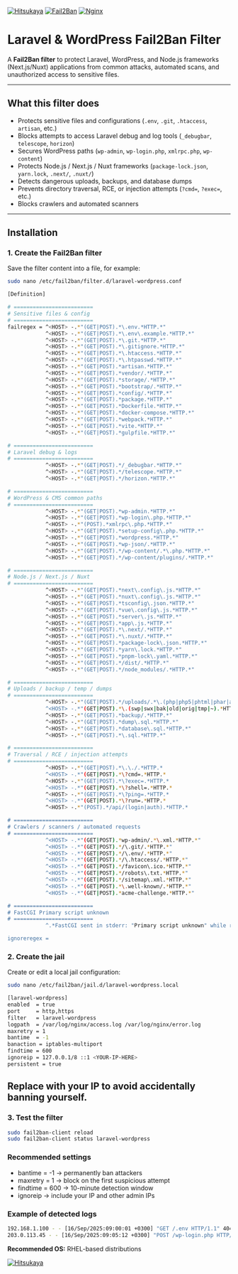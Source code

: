 [![Hitsukaya](https://img.shields.io/badge/Hitsukaya-red)](https://hitsukaya.com)
[![Fail2Ban](https://img.shields.io/badge/Fail2Ban-protected-brightgreen)](https://www.fail2ban.org/)
[![Nginx](https://img.shields.io/badge/Nginx-webserver-blue)](https://nginx.org/)

# Laravel & WordPress Fail2Ban Filter

A **Fail2Ban filter** to protect Laravel, WordPress, and Node.js frameworks (Next.js/Nuxt) applications from common attacks, automated scans, and unauthorized access to sensitive files.

---

## What this filter does

- Protects sensitive files and configurations (`.env`, `.git`, `.htaccess`, `artisan`, etc.)  
- Blocks attempts to access Laravel debug and log tools (`_debugbar`, `telescope`, `horizon`)  
- Secures WordPress paths (`wp-admin`, `wp-login.php`, `xmlrpc.php`, `wp-content`)  
- Protects Node.js / Next.js / Nuxt frameworks (`package-lock.json`, `yarn.lock`, `.next/`, `.nuxt/`)  
- Detects dangerous uploads, backups, and database dumps  
- Prevents directory traversal, RCE, or injection attempts (`?cmd=`, `?exec=`, etc.)  
- Blocks crawlers and automated scanners

---

## Installation

### 1. Create the Fail2Ban filter

Save the filter content into a file, for example:

```bash
sudo nano /etc/fail2ban/filter.d/laravel-wordpress.conf
```

```bash
[Definition]

# =========================
# Sensitive files & config
# =========================
failregex = ^<HOST> -.*"(GET|POST).*\.env.*HTTP.*"
            ^<HOST> -.*"(GET|POST).*\.env\.example.*HTTP.*"
            ^<HOST> -.*"(GET|POST).*\.git.*HTTP.*"
            ^<HOST> -.*"(GET|POST).*\.gitignore.*HTTP.*"
            ^<HOST> -.*"(GET|POST).*\.htaccess.*HTTP.*"
            ^<HOST> -.*"(GET|POST).*\.htpasswd.*HTTP.*"
            ^<HOST> -.*"(GET|POST).*artisan.*HTTP.*"
            ^<HOST> -.*"(GET|POST).*vendor/.*HTTP.*"
            ^<HOST> -.*"(GET|POST).*storage/.*HTTP.*"
            ^<HOST> -.*"(GET|POST).*bootstrap/.*HTTP.*"
            ^<HOST> -.*"(GET|POST).*config/.*HTTP.*"
            ^<HOST> -.*"(GET|POST).*package.*HTTP.*"
            ^<HOST> -.*"(GET|POST).*Dockerfile.*HTTP.*"
            ^<HOST> -.*"(GET|POST).*docker-compose.*HTTP.*"
            ^<HOST> -.*"(GET|POST).*webpack.*HTTP.*"
            ^<HOST> -.*"(GET|POST).*vite.*HTTP.*"
            ^<HOST> -.*"(GET|POST).*gulpfile.*HTTP.*"

# =========================
# Laravel debug & logs
# =========================
            ^<HOST> -.*"(GET|POST).*/_debugbar.*HTTP.*"
            ^<HOST> -.*"(GET|POST).*/telescope.*HTTP.*"
            ^<HOST> -.*"(GET|POST).*/horizon.*HTTP.*"

# =========================
# WordPress & CMS common paths
# =========================
            ^<HOST> -.*"(GET|POST).*wp-admin.*HTTP.*"
            ^<HOST> -.*"(GET|POST).*wp-login\.php.*HTTP.*"
            ^<HOST> -.*"(POST).*xmlrpc\.php.*HTTP.*"
            ^<HOST> -.*"(GET|POST).*setup-config\.php.*HTTP.*"
            ^<HOST> -.*"(GET|POST).*wordpress.*HTTP.*"
            ^<HOST> -.*"(GET|POST).*wp-json/.*HTTP.*"
            ^<HOST> -.*"(GET|POST).*/wp-content/.*\.php.*HTTP.*"
            ^<HOST> -.*"(GET|POST).*/wp-content/plugins/.*HTTP.*"

# =========================
# Node.js / Next.js / Nuxt
# =========================
            ^<HOST> -.*"(GET|POST).*next\.config\.js.*HTTP.*"
            ^<HOST> -.*"(GET|POST).*nuxt\.config\.js.*HTTP.*"
            ^<HOST> -.*"(GET|POST).*tsconfig\.json.*HTTP.*"
            ^<HOST> -.*"(GET|POST).*vue\.config\.js.*HTTP.*"
            ^<HOST> -.*"(GET|POST).*server\.js.*HTTP.*"
            ^<HOST> -.*"(GET|POST).*app\.js.*HTTP.*"
            ^<HOST> -.*"(GET|POST).*\.next/.*HTTP.*"
            ^<HOST> -.*"(GET|POST).*\.nuxt/.*HTTP.*"
            ^<HOST> -.*"(GET|POST).*package-lock\.json.*HTTP.*"
            ^<HOST> -.*"(GET|POST).*yarn\.lock.*HTTP.*"
            ^<HOST> -.*"(GET|POST).*pnpm-lock\.yaml.*HTTP.*"
            ^<HOST> -.*"(GET|POST).*/dist/.*HTTP.*"
            ^<HOST> -.*"(GET|POST).*/node_modules/.*HTTP.*"

# =========================
# Uploads / backup / temp / dumps
# =========================
            ^<HOST> -.*"(GET|POST).*/uploads/.*\.(php|php5|phtml|phar|asp|aspx|jsp|sh).*HTTP.*
            ^<HOST> -.*"(GET|POST).*\.(swp|swx|bak|old|orig|tmp|~).*HTTP.*
            ^<HOST> -.*"(GET|POST).*backup/.*HTTP.*"
            ^<HOST> -.*"(GET|POST).*dump\.sql.*HTTP.*"
            ^<HOST> -.*"(GET|POST).*database\.sql.*HTTP.*"
            ^<HOST> -.*"(GET|POST).*\.sql.*HTTP.*"

# =========================
# Traversal / RCE / injection attempts
# =========================
            ^<HOST> -.*"(GET|POST).*\.\./.*HTTP.*
            ^<HOST> -.*"(GET|POST).*\?cmd=.*HTTP.*
            ^<HOST> -.*"(GET|POST).*\?exec=.*HTTP.*
            ^<HOST> -.*"(GET|POST).*\?shell=.*HTTP.*
            ^<HOST> -.*"(GET|POST).*\?ping=.*HTTP.*
            ^<HOST> -.*"(GET|POST).*\?run=.*HTTP.*
            ^<HOST> -.*"(POST).*/api/(login|auth).*HTTP.*

# =========================
# Crawlers / scanners / automated requests
# =========================
            ^<HOST> -.*"(GET|POST).*wp-admin/.*\.xml.*HTTP.*"
            ^<HOST> -.*"(GET|POST).*/\.git/.*HTTP.*"
            ^<HOST> -.*"(GET|POST).*/\.env/.*HTTP.*"
            ^<HOST> -.*"(GET|POST).*/\.htaccess/.*HTTP.*"
            ^<HOST> -.*"(GET|POST).*/favicon\.ico.*HTTP.*"
            ^<HOST> -.*"(GET|POST).*/robots\.txt.*HTTP.*"
            ^<HOST> -.*"(GET|POST).*/sitemap\.xml.*HTTP.*"
            ^<HOST> -.*"(GET|POST).*\.well-known/.*HTTP.*"
            ^<HOST> -.*"(GET|POST).*acme-challenge.*HTTP.*"

# =========================
# FastCGI Primary script unknown
# =========================
            ^.*FastCGI sent in stderr: "Primary script unknown" while reading response header from upstream, client: <HOST>.*, request: ".*"

ignoreregex =

```

### 2. Create the jail

Create or edit a local jail configuration:

```bash
sudo nano /etc/fail2ban/jail.d/laravel-wordpress.local
```

```bash
[laravel-wordpress]
enabled  = true
port     = http,https
filter   = laravel-wordpress
logpath  = /var/log/nginx/access.log /var/log/nginx/error.log
maxretry = 1
bantime  = -1
banaction = iptables-multiport
findtime = 600
ignoreip = 127.0.0.1/8 ::1 <YOUR-IP-HERE>
persistent = true
```
## Replace <YOUR-IP-HERE> with your IP to avoid accidentally banning yourself.

### 3. Test the filter

```bash
sudo fail2ban-client reload
sudo fail2ban-client status laravel-wordpress
```

### Recommended settings
- bantime = -1 → permanently ban attackers
- maxretry = 1 → block on the first suspicious attempt
- findtime = 600 → 10-minute detection window
- ignoreip → include your IP and other admin IPs

### Example of detected logs
```bash
192.168.1.100 - - [16/Sep/2025:09:00:01 +0300] "GET /.env HTTP/1.1" 404 162 "-" "curl/7.68.0"
203.0.113.45 - - [16/Sep/2025:09:05:12 +0300] "POST /wp-login.php HTTP/1.1" 404 245 "-" "Mozilla/5.0"
```
**Recommended OS:** RHEL-based distributions

[![Hitsukaya](https://hitsukaya.com/assets/images/summary_large_image/summary_large_image-hitsukaya.png)](https://hitsukaya.com) 

